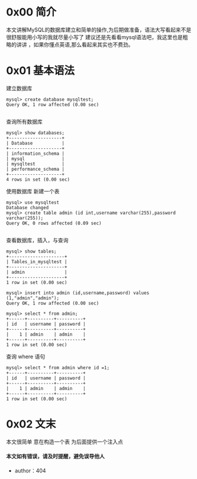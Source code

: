# 0x00 简介

本文讲解MySQL的数据库建立和简单的操作,为后期做准备，语法大写看起来不是很舒服能用小写的我就尽量小写了
建议还是先看看mysql语法吧，我这里也是粗略的讲讲 ，如果你懂点英语,那么看起来其实也不费劲。


# 0x01 基本语法

建立数据库

```
mysql> create database mysqltest;
Query OK, 1 row affected (0.00 sec)


```

查询所有数据库

```
mysql> show databases;
+--------------------+
| Database           |
+--------------------+
| information_schema |
| mysql              |
| mysqltest          |
| performance_schema |
+--------------------+
4 rows in set (0.00 sec)

```

使用数据库 新建一个表 

```
mysql> use mysqltest
Database changed
mysql> create table admin (id int,username varchar(255),password varchar(255));
Query OK, 0 rows affected (0.09 sec)


```


查看数据库，插入，与查询

```
mysql> show tables;
+---------------------+
| Tables_in_mysqltest |
+---------------------+
| admin               |
+---------------------+
1 row in set (0.00 sec)

mysql> insert into admin (id,username,password) values (1,"admin","admin");
Query OK, 1 row affected (0.00 sec)

mysql> select * from admin;
+------+----------+----------+
| id   | username | password |
+------+----------+----------+
|    1 | admin    | admin    |
+------+----------+----------+
1 row in set (0.00 sec)

```


查询 where 语句

```
mysql> select * from admin where id =1;
+------+----------+----------+
| id   | username | password |
+------+----------+----------+
|    1 | admin    | admin    |
+------+----------+----------+
1 row in set (0.00 sec)

```


# 0x02 文末

本文很简单 意在构造一个表 为后面提供一个注入点


#### 本文如有错误，请及时提醒，避免误导他人

* author：404

